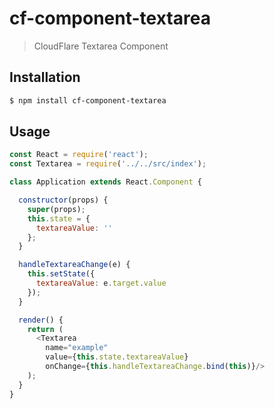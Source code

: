 # cf-component-textarea

> CloudFlare Textarea Component

## Installation

```sh
$ npm install cf-component-textarea
```

## Usage

```js
const React = require('react');
const Textarea = require('../../src/index');

class Application extends React.Component {

  constructor(props) {
    super(props);
    this.state = {
      textareaValue: ''
    };
  }

  handleTextareaChange(e) {
    this.setState({
      textareaValue: e.target.value
    });
  }

  render() {
    return (
      <Textarea
        name="example"
        value={this.state.textareaValue}
        onChange={this.handleTextareaChange.bind(this)}/>
    );
  }
}
```
